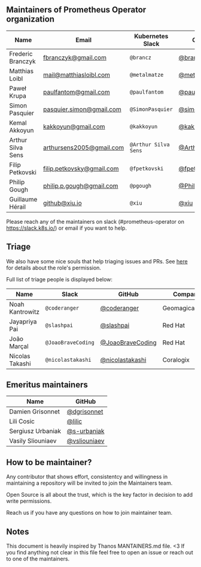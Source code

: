 ## Maintainers of Prometheus Operator organization

| Name              | Email                     | Kubernetes Slack     | GitHub                                             | Company       |
|-------------------|---------------------------|----------------------|----------------------------------------------------|---------------|
| Frederic Branczyk | fbranczyk@gmail.com       | `@brancz`            | [@brancz](https://github.com/brancz)               | Polar Signals |
| Matthias Loibl    | mail@matthiasloibl.com    | `@metalmatze`        | [@metalmatze](https://github.com/metalmatze)       | Polar Signals |
| Paweł Krupa       | paulfantom@gmail.com      | `@paulfantom`        | [@paulfantom](https://github.com/paulfantom)       | Timescale     |
| Simon Pasquier    | pasquier.simon@gmail.com  | `@SimonPasquier`     | [@simonpasquier](https://github.com/simonpasquier) | Red Hat       |
| Kemal Akkoyun     | kakkoyun@gmail.com        | `@kakkoyun`          | [@kakkoyun](https://github.com/kakkoyun)           | Polar Signals |
| Arthur Silva Sens | arthursens2005@gmail.com  | `@Arthur Silva Sens` | [@ArthurSens](https://github.com/ArthurSens)       | Coralogix     |
| Filip Petkovski   | filip.petkovsky@gmail.com | `@fpetkovski`        | [@fpetkovski](https://github.com/fpetkovski)       | Red Hat       |
| Philip Gough      | philip.p.gough@gmail.com  | `@pgough`            | [@PhilipGough](https://github.com/PhilipGough)     | Red Hat       |
| Guillaume Hérail  | github@xiu.io             | `@xiu`               | [@xiu](https://github.com/xiu)                     | Independent   |

Please reach any of the maintainers on slack (#prometheus-operator on https://slack.k8s.io/) or email if you want to help.

## Triage

We also have some nice souls that help triaging issues and PRs. See [here](https://docs.github.com/en/articles/repository-permission-levels-for-an-organization#permission-levels-for-repositories-owned-by-an-organization) for details about the role's permission.

Full list of triage people is displayed below:

| Name            | Slack              | GitHub                                                 | Company         |
|-----------------|--------------------|--------------------------------------------------------|-----------------|
| Noah Kantrowitz | `@coderanger`      | [@coderanger](https://github.com/coderanger)           | Geomagical/IKEA |
| Jayapriya Pai   | `@slashpai`        | [@slashpai](https://github.com/slashpai)               | Red Hat         |
| João Marçal     | `@JoaoBraveCoding` | [@JoaoBraveCoding](https://github.com/JoaoBraveCoding) | Red Hat         |
| Nicolas Takashi | `@nicolastakashi`  | [@nicolastakashi](https://github.com/nicolastakashi)   | Coralogix       |

## Emeritus maintainers

| Name              | GitHub                                         |
|-------------------|------------------------------------------------|
| Damien Grisonnet  | [@dgrisonnet](https://github.com/dgrisonnet)   |
| Lili Cosic        | [@lilic](https://github.com/lilic)             |
| Sergiusz Urbaniak | [@s-urbaniak](https://github.com/s-urbaniak)   |
| Vasily Sliouniaev | [@vsliouniaev](https://github.com/vsliouniaev) |

## How to be maintainer?

Any contributor that shows effort, consistentcy and willingness in maintaining a repository will be invited to join the Maintainers team.

Open Source is all about the trust, which is the key factor in decision to add write permissions.

Reach us if you have any questions on how to join maintainer team.

## Notes

This document is heavily inspired by Thanos MANTAINERS.md file. <3
If you find anything not clear in this file feel free to open an issue or reach out to one of the maintainers.
